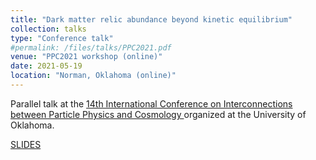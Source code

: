 ```yaml
---
title: "Dark matter relic abundance beyond kinetic equilibrium"
collection: talks
type: "Conference talk"
#permalink: /files/talks/PPC2021.pdf
venue: "PPC2021 workshop (online)"
date: 2021-05-19
location: "Norman, Oklahoma (online)"
---
```


Parallel talk at the [14th International Conference on Interconnections between Particle Physics and Cosmology ](https://indico.cern.ch/event/822029/) organized at the University of Oklahoma.

[SLIDES](http://ahryczuk.github.io/files/talks/PPC2021.pdf)
